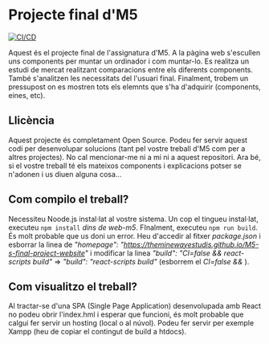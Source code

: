 # Projecte final d'M5

[![CI/CD](https://github.com/TheMineWayEstudis/M5-s-final-project-website/actions/workflows/node.js.yml/badge.svg?branch=main)](https://github.com/TheMineWayEstudis/M5-s-final-project-website/actions/workflows/node.js.yml)

Aquest és el projecte final de l'assignatura d'M5. A la pàgina web s'escullen uns components per muntar un ordinador i com muntar-lo. Es realitza un estudi de mercat realitzant comparacions entre els diferents components. També s'analitzen les necessitats del l'usuari final. Finalment, trobem un pressupost on es mostren tots els elemnts que s'ha  d'adquirir (components, eines, etc).

## Llicència
Aquest projecte és completament Open Source. Podeu fer servir aquest codi per desenvolupar solucions (tant pel vostre treball d'M5 com per a altres projectes). No cal mencionar-me ni a mi ni a aquest repositori.
Ara bé, si el vostre treball té els mateixos components i explicacions potser se n'adonen i us diuen alguna cosa...

## Com compilo el treball?
Necessiteu Noode.js instal·lat al vostre sistema. Un cop el tingueu instal·lat, executeu ```npm install``` *dins de web-m5*. FInalment, executeu ```npm run build```.
És molt probable que us doni un error. Heu d'accedir al fitxer *package.json* i esborrar la linea de *"homepage": "https://theminewayestudis.github.io/M5-s-final-project-website"* i modificar la linea *"build": "CI=false && react-scripts build"* => *"build": "react-scripts build"* (esborrem el *CI=false &&* ).

## Com visualitzo el treball?
Al tractar-se d'una SPA (Single Page Application) desenvolupada amb React no podeu obrir l'index.hml i esperar que funcioni, és molt probable que calgui fer servir un hosting (local o al núvol). Podeu fer servir per exemple Xampp (heu de copiar el contingut de build a htdocs).
